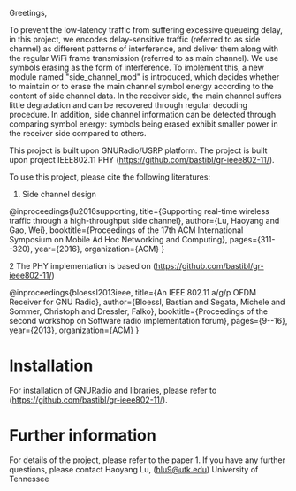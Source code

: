 Greetings,

To prevent the low-latency traffic from suffering excessive queueing delay, in this project, we encodes delay-sensitive traffic (referred to as side channel) as different patterns of interference, and deliver them along with the regular WiFi frame transmission (referred to as main channel). We use symbols erasing as the form of interference. To implement this, a new module named "side_channel_mod" is introduced, which decides whether to maintain or to erase the main channel symbol energy according to the content of side channel data. In the receiver side, the main channel suffers little degradation and can be recovered through regular decoding procedure. In addition, side channel information can be detected through comparing symbol energy: symbols being erased exhibit smaller power in the receiver side compared to others.

This project is built upon GNURadio/USRP platform. The project is built upon project IEEE802.11 PHY (https://github.com/bastibl/gr-ieee802-11/).
 
To use this project, please cite the following literatures:

1) Side channel design

@inproceedings{lu2016supporting,
  title={Supporting real-time wireless traffic through a high-throughput side channel},
  author={Lu, Haoyang and Gao, Wei},
  booktitle={Proceedings of the 17th ACM International Symposium on Mobile Ad Hoc Networking and Computing},
  pages={311--320},
  year={2016},
  organization={ACM}
}

2 The PHY implementation is based on (https://github.com/bastibl/gr-ieee802-11/)

@inproceedings{bloessl2013ieee,
  title={An IEEE 802.11 a/g/p OFDM Receiver for GNU Radio},
  author={Bloessl, Bastian and Segata, Michele and Sommer, Christoph and Dressler, Falko},
  booktitle={Proceedings of the second workshop on Software radio implementation forum},
  pages={9--16},
  year={2013},
  organization={ACM}
}

# Installation
For installation of GNURadio and libraries, please refer to (https://github.com/bastibl/gr-ieee802-11/).

# Further information
For details of the project, please refer to the paper 1. If you have any further questions, please contact
Haoyang Lu, (hlu9@utk.edu)
University of Tennessee
